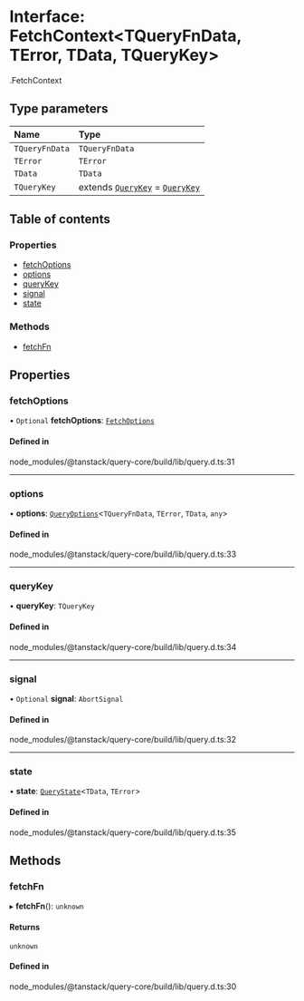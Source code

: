 # Interface: FetchContext<TQueryFnData, TError, TData, TQueryKey\>

[<internal>](../wiki/%3Cinternal%3E).FetchContext

## Type parameters

| Name | Type |
| :------ | :------ |
| `TQueryFnData` | `TQueryFnData` |
| `TError` | `TError` |
| `TData` | `TData` |
| `TQueryKey` | extends [`QueryKey`](../wiki/%3Cinternal%3E#querykey) = [`QueryKey`](../wiki/%3Cinternal%3E#querykey) |

## Table of contents

### Properties

- [fetchOptions](../wiki/%3Cinternal%3E.FetchContext#fetchoptions)
- [options](../wiki/%3Cinternal%3E.FetchContext#options)
- [queryKey](../wiki/%3Cinternal%3E.FetchContext#querykey)
- [signal](../wiki/%3Cinternal%3E.FetchContext#signal)
- [state](../wiki/%3Cinternal%3E.FetchContext#state)

### Methods

- [fetchFn](../wiki/%3Cinternal%3E.FetchContext#fetchfn)

## Properties

### fetchOptions

• `Optional` **fetchOptions**: [`FetchOptions`](../wiki/%3Cinternal%3E.FetchOptions)

#### Defined in

node_modules/@tanstack/query-core/build/lib/query.d.ts:31

___

### options

• **options**: [`QueryOptions`](../wiki/%3Cinternal%3E.QueryOptions)<`TQueryFnData`, `TError`, `TData`, `any`\>

#### Defined in

node_modules/@tanstack/query-core/build/lib/query.d.ts:33

___

### queryKey

• **queryKey**: `TQueryKey`

#### Defined in

node_modules/@tanstack/query-core/build/lib/query.d.ts:34

___

### signal

• `Optional` **signal**: `AbortSignal`

#### Defined in

node_modules/@tanstack/query-core/build/lib/query.d.ts:32

___

### state

• **state**: [`QueryState`](../wiki/%3Cinternal%3E.QueryState)<`TData`, `TError`\>

#### Defined in

node_modules/@tanstack/query-core/build/lib/query.d.ts:35

## Methods

### fetchFn

▸ **fetchFn**(): `unknown`

#### Returns

`unknown`

#### Defined in

node_modules/@tanstack/query-core/build/lib/query.d.ts:30
